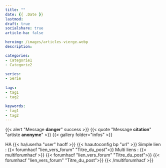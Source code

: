 ```yaml
---
title: ""
date: {{ .Date }}
lastmod: 
draft: true
socialshare: true
article-ha: false

heroimg: /images/articles-vierge.webp
description: 

categories:
- Categorie1
- Categorie2

series:
- Serie
  
tags:
- tag1
- tag2

keywords:
- tag1
- tag2
---
```


{{< alert "Message **danger**" success >}}
{{< quote "Message **citation**" "artiste **anonyme**" >}}
{{< gallery folder="infos" >}}

HA
{{< ha/userha "user" haoff >}}
{{< haautoconfig bp "url" >}}
Simple lien : 
{{< forumhacf "lien_vers_forum" "Titre_du_post">}} 
Multi liens : 
{{< multiforumhacf >}}
    {{< forumhacf "lien_vers_forum" "Titre_du_post">}}
    {{< forumhacf "lien_vers_forum" "Titre_du_post">}}
{{< /multiforumhacf >}}

